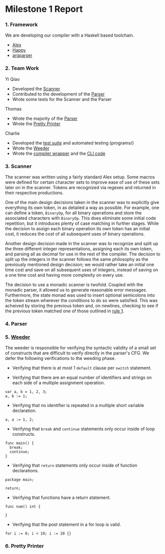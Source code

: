 # Milestone 1 Report

### 1. Framework
We are developing our compiler with a Haskell based toolchain.

- [Alex](https://www.haskell.org/alex/)
- [Happy](https://www.haskell.org/happy/)
- [argparser](http://hackage.haskell.org/package/argparser)

### 2. Team Work
Yi Qiao
- Developed the [Scanner](../src/Scanner.x)
- Contributed to the development of the [Parser](../src/Parser.y)
- Wrote some tests for the Scanner and the Parser

Thomas
- Wrote the majority of the [Parser](../src/Parser.y)
- Wrote the [Pretty Printer](../src/Pretty.hs)

Charlie
- Developed the [test suite](../programs/) and automated testing (programs/)
- Wrote the [Weeder](../src/Weeder.hs)
- Wrote the [compiler wrapper](../src/GoLite.hs) and the [CLI code](../app/Main.hs)


### 3. Scanner
The scanner was written using a fairly standard Alex setup. Some macros were defined for certain character sets to improve ease of use of these sets later on in the scanner. Tokens are recognized via regexes and returned in their respective productions.   

One of the main design decisions taken in the scanner was to explicitly give everything its own token, in as detailed a way as possible. For example, one can define a token, ```BinaryOp```, for all binary operations and store the associated characters with ```BinaryOp```. This does eliminate some initial code repetition, but it introduces plenty of case matching in further stages. While the decision to assign each binary operation its own token has an initial cost, it reduces the cost of all subsequent uses of binary operations.   

Another design decision made in the scanner was to recognize and split up the three different integer representations, assigning each its own token, and parsing all as decimal for use in the rest of the compiler. The decision to split up the integers in the scanner follows the same philosophy as the previously mentioned design decision; we would rather take an initial one time cost and save on all subsequent uses of integers, instead of saving on a one time cost and having more complexity on every use.

The decision to use a monadic scanner is twofold. Coupled with the monadic parser, it allowed us to generate reasonable error messages. Furthermore, the state monad was used to insert optional semicolons into the token stream wherever the conditions to do so were satisfied. This was acheived by storing the previous token and, on newlines, checking to see if the previous token matched one of those outlined in [rule 1](https://golang.org/ref/spec#Semicolons).


### 4. Parser


### 5. [Weeder](../src/Weeder.hs)
The weeder is responsible for verifying the syntactic validity of a small set of constructs that are difficult to verify directly in the parser's CFG. We defer the following verifications to the weeding phase.

- Verifying that there is at most 1 `default` clause per `switch` statement.

- Verifying that there are an equal number of identifiers and strings on each side of a multiple assignment operation.
```
var a, b = 1, 2, 3;
a, b := 1;
```

- Verifying that no identifier is repeated in a multiple short variable declaration.
```
a, a := 1, 2;
```

- Verifying that `break` and `continue` statements only occur inside of loop constructs.
```
func main() {
  break;
  continue;
}
```

- Verifying that `return` statements only occur inside of function declarations.
```
package main;

return;
```

- Verifying that functions have a return statement.
```
func num() int {

}
```

- Verifying that the post statement in a for loop is valid.
```
for i := 0; i < 10; i := 20 {}
```


### 6. Pretty Printer
